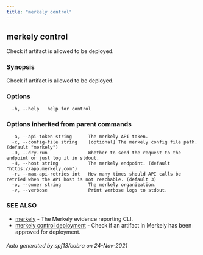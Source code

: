 ```yaml
---
title: "merkely control"
---
```


## merkely control

Check if artifact is allowed to be deployed.

### Synopsis

Check if artifact is allowed to be deployed.

### Options

```
  -h, --help   help for control
```

### Options inherited from parent commands

```
  -a, --api-token string      The merkely API token.
  -c, --config-file string    [optional] The merkely config file path. (default "merkely")
  -D, --dry-run               Whether to send the request to the endpoint or just log it in stdout.
  -H, --host string           The merkely endpoint. (default "https://app.merkely.com")
  -r, --max-api-retries int   How many times should API calls be retried when the API host is not reachable. (default 3)
  -o, --owner string          The merkely organization.
  -v, --verbose               Print verbose logs to stdout.
```

### SEE ALSO

* [merkely](merkely.md)	 - The Merkely evidence reporting CLI.
* [merkely control deployment](merkely_control_deployment.md)	 - Check if an artifact in Merkely has been approved for deployment.

###### Auto generated by spf13/cobra on 24-Nov-2021
